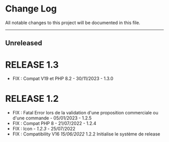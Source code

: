 # Change Log
All notable changes to this project will be documented in this file.
___

## Unreleased

# RELEASE 1.3
- FIX : Compat  V19 et PHP 8.2 - 30/11/2023 - 1.3.0

# RELEASE 1.2

- FIX : Fatal Error lors de la validation d'une proposition commerciale ou d'une commande  - 05/01/2023 - 1.2.5
- FIX : Compat PHP 8 - 21/07/2022 - 1.2.4
- FIX : Icon - *1.2.3* - 25/07/2022
- FIX : Compatibility V16 *15/06/2022* 1.2.2
Initialise le système de release 
